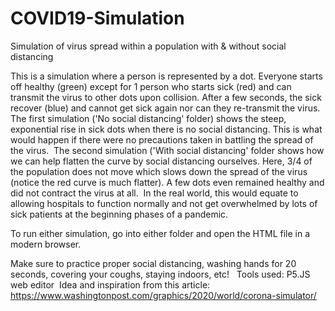 # COVID19-Simulation
Simulation of virus spread within a population with &amp; without social distancing


This is a simulation where a person is represented by a dot. Everyone starts off healthy (green) except for 1 person who starts sick (red) and can transmit the virus to other dots upon collision. After a few seconds, the sick recover (blue) and cannot get sick again nor can they re-transmit the virus.⁣
⁣
The first simulation ('No social distancing' folder) shows the steep, exponential rise in sick dots when there is no social distancing. This is what would happen if there were no precautions taken in battling the spread of the virus.⁣
⁣
The second simulation ('With social distancing' folder shows how we can help flatten the curve by social distancing ourselves. Here, 3/4 of the population does not move which slows down the spread of the virus (notice the red curve is much flatter). A few dots even remained healthy and did not contract the virus at all.
⁣
In the real world, this would equate to allowing hospitals to function normally and not get overwhelmed by lots of sick patients at the beginning phases of a pandemic.⁣

To run either simulation, go into either folder and open the HTML file in a modern browser.
⁣

Make sure to practice proper social distancing, washing hands for 20 seconds, covering your coughs, staying indoors, etc!⁣
⁣
⁣
Tools used: P5.JS web editor⁣
⁣
Idea and inspiration from this article: https://www.washingtonpost.com/graphics/2020/world/corona-simulator/
